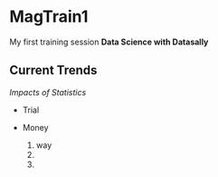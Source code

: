 # MagTrain1
My first training session
**Data Science with Datasally**
## Current Trends
*Impacts of Statistics*
- Trial
- Money
  
  1. way
  2. 
  3.
    
  
